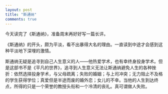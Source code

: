 ```yaml
---
layout: post
title: "斯通纳"
comments: true
---
```


今天读完了《斯通纳》，准备周末再好好写一篇长评。

《斯通纳》的开头，颇为平淡，看不出暴得大名的理由。一直读到中途才会感到这种平淡地下深埋的激情。

斯通纳无疑是追寻到自己人生意义的人——他热爱学术，也有幸终身投身学术。但是这部书不是《平凡的世界》，追寻到人生意义无法让斯通纳避免人生的各种挫折：依然选择投身学术，与父母疏离；失败的婚姻；与上司冲突；无力阻止不及格的学生获得学位；真爱但是半途而废的婚外恋；女儿的不幸。当他的人生到达终点，所得的只是一个荣誉的教授头衔和一个冷清的丧礼。真可谓做人失败。